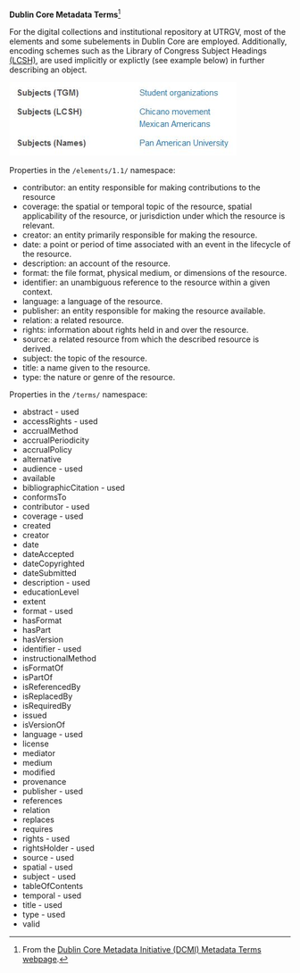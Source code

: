 **Dublin Core Metadata Terms**[^1]

For the digital collections and institutional repository at UTRGV, most of the elements and some subelements in Dublin Core are employed. Additionally, encoding schemes such as the Library of Congress Subject Headings [(LCSH)](https://www.loc.gov/aba/publications/FreeLCSH/freelcsh.html), are used implicitly or explictly (see example below) in further describing an object.

![example image of subject headings](docs/subjects-example.JPG)

Properties in the `/elements/1.1/` namespace:

* contributor: an entity responsible for making contributions to the resource
* coverage: the spatial or temporal topic of the resource, spatial applicability of the resource, or jurisdiction under which the resource is relevant.
* creator: an entity primarily responsible for making the resource.
* date: a point or period of time associated with an event in the lifecycle of the resource.
* description: an account of the resource.
* format: the file format, physical medium, or dimensions of the resource.
* identifier: an unambiguous reference to the resource within a given context.
* language: a language of the resource.
* publisher: an entity responsible for making the resource available.
* relation: a related resource.
* rights: information about rights held in and over the resource.
* source: a related resource from which the described resource is derived.
* subject: the topic of the resource.
* title: a name given to the resource.
* type: the nature or genre of the resource.

Properties in the `/terms/` namespace:

* abstract - used
* accessRights - used
* accrualMethod
* accrualPeriodicity
* accrualPolicy
* alternative
* audience - used
* available
* bibliographicCitation - used
* conformsTo
* contributor - used
* coverage - used 
* created
* creator
* date
* dateAccepted
* dateCopyrighted
* dateSubmitted
* description - used 
* educationLevel
* extent
* format - used
* hasFormat
* hasPart
* hasVersion
* identifier - used 
* instructionalMethod
* isFormatOf
* isPartOf
* isReferencedBy
* isReplacedBy
* isRequiredBy
* issued
* isVersionOf
* language - used
* license
* mediator
* medium
* modified
* provenance
* publisher - used
* references
* relation
* replaces
* requires
* rights - used
* rightsHolder - used
* source - used
* spatial - used
* subject - used
* tableOfContents
* temporal - used
* title - used
* type - used
* valid

[^1]: From the [Dublin Core Metadata Initiative (DCMI) Metadata Terms webpage](https://www.dublincore.org/specifications/dublin-core/dcmi-terms/#section-3).
